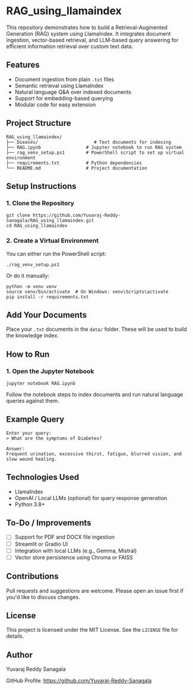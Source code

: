 # RAG_using_llamaindex

This repository demonstrates how to build a Retrieval-Augmented Generation (RAG) system using LlamaIndex. It integrates document ingestion, vector-based retrieval, and LLM-based query answering for efficient information retrieval over custom text data.

## Features

- Document ingestion from plain `.txt` files
- Semantic retrieval using LlamaIndex
- Natural language Q&A over indexed documents
- Support for embedding-based querying
- Modular code for easy extension

## Project Structure

```
RAG_using_llamaindex/
├── Dieases/                     # Text documents for indexing
├── RAG.ipynb                 # Jupyter notebook to run RAG system
├── rag_venv_setup.ps1        # PowerShell script to set up virtual environment
├── requirements.txt          # Python dependencies
└── README.md                 # Project documentation
```

## Setup Instructions

### 1. Clone the Repository

```
git clone https://github.com/Yuvaraj-Reddy-Sanagala/RAG_using_llamaindex.git
cd RAG_using_llamaindex
```

### 2. Create a Virtual Environment

You can either run the PowerShell script:

```
./rag_venv_setup.ps1
```

Or do it manually:

```
python -m venv venv
source venv/bin/activate  # On Windows: venv\Scripts\activate
pip install -r requirements.txt
```

## Add Your Documents

Place your `.txt` documents in the `data/` folder. These will be used to build the knowledge index.

## How to Run

### 1. Open the Jupyter Notebook

```
jupyter notebook RAG.ipynb
```

Follow the notebook steps to index documents and run natural language queries against them.

## Example Query

```
Enter your query:
> What are the symptoms of Diabetes?

Answer:
Frequent urination, excessive thirst, fatigue, blurred vision, and slow wound healing.
```

## Technologies Used

- LlamaIndex
- OpenAI / Local LLMs (optional) for query response generation
- Python 3.8+

## To-Do / Improvements

- [ ] Support for PDF and DOCX file ingestion
- [ ] Streamlit or Gradio UI
- [ ] Integration with local LLMs (e.g., Gemma, Mistral)
- [ ] Vector store persistence using Chroma or FAISS

## Contributions

Pull requests and suggestions are welcome. Please open an issue first if you'd like to discuss changes.

## License

This project is licensed under the MIT License. See the `LICENSE` file for details.

## Author

Yuvaraj Reddy Sanagala

GitHub Profile: https://github.com/Yuvaraj-Reddy-Sanagala
